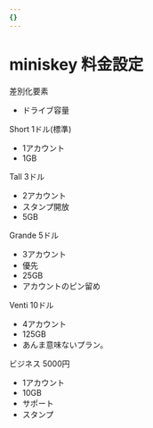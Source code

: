 ```yaml
---
{}
---
```

# miniskey 料金設定

差別化要素

- ドライブ容量

Short 1ドル(標準)

- 1アカウント  
- 1GB  

Tall 3ドル

- 2アカウント  
- スタンプ開放  
- 5GB  

Grande 5ドル

- 3アカウント  
- 優先  
- 25GB  
- アカウントのピン留め  

Venti 10ドル

- 4アカウント  
- 125GB  
- あんま意味ないプラン。  

ビジネス 5000円

- 1アカウント  
- 10GB  
- サポート  
- スタンプ